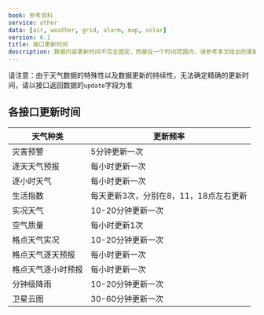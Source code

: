 ```yaml
---
book: 参考资料
service: other
data: [air, weather, grid, alarm, map, solar]
version: 6.1
title: 接口更新时间
description: 数据内容更新时间不完全固定，而是在一个时间范围内，请参考本文给出的更新时间建议值。
---
```


请注意：由于天气数据的特殊性以及数据更新的持续性，无法确定精确的更新时间，请以接口返回数据的```update```字段为准

## 各接口更新时间

|天气种类|更新频率|
|---|---|
|灾害预警|5分钟更新一次|
|逐天天气预报|每小时更新一次|
|逐小时天气|每小时更新一次| 
|生活指数|每天更新3次，分别在8，11，18点左右更新|
|实况天气|10-20分钟更新一次|
|空气质量|每小时更新1次|
|格点天气实况|10-20分钟更新一次|
|格点天气逐天预报|每小时更新一次|
|格点天气逐小时预报|每小时更新一次|
|分钟级降雨|10-20分钟更新一次|
|卫星云图|30-60分钟更新一次|
